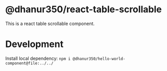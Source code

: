 # @dhanur350/react-table-scrollable

This is a react table scrollable component.


# Development

Install local dependency: `npm i @dhanur350/hello-world-component@file:../../`